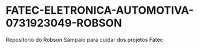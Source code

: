 # FATEC-ELETRONICA-AUTOMOTIVA-0731923049-ROBSON
Repositorio do Robson Sampaio para cuidar dos projetos Fatec
